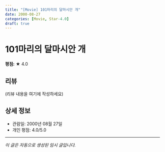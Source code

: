 ```yaml
---
title: "[Movie] 101마리의 달마시안 개"
date: 2000-08-27
categories: [Movie, Star-4.0]
draft: true
---
```


# 101마리의 달마시안 개

**평점:** ★ 4.0

## 리뷰

(리뷰 내용을 여기에 작성하세요)

## 상세 정보

- 관람일: 2000년 08월 27일
- 개인 평점: 4.0/5.0

---

*이 글은 자동으로 생성된 임시 글입니다.*
